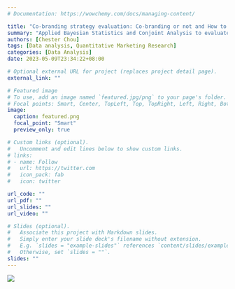 ```yaml
---
# Documentation: https://wowchemy.com/docs/managing-content/

title: "Co-branding strategy evaluation: Co-branding or not and How to choose?"
summary: "Applied Bayesian Statistics and Conjoint Analysis to evaluate the marketing strategy effectiveness of Co-branding"
authors: [Chester Chou]
tags: [Data analysis, Quantitative Marketing Research]
categories: [Data Analysis]
date: 2023-05-09T23:34:22+08:00

# Optional external URL for project (replaces project detail page).
external_link: ""

# Featured image
# To use, add an image named `featured.jpg/png` to your page's folder.
# Focal points: Smart, Center, TopLeft, Top, TopRight, Left, Right, BottomLeft, Bottom, BottomRight.
image:
  caption: featured.png
  focal_point: "Smart"
  preview_only: true

# Custom links (optional).
#   Uncomment and edit lines below to show custom links.
# links:
# - name: Follow
#   url: https://twitter.com
#   icon_pack: fab
#   icon: twitter

url_code: ""
url_pdf: ""
url_slides: ""
url_video: ""

# Slides (optional).
#   Associate this project with Markdown slides.
#   Simply enter your slide deck's filename without extension.
#   E.g. `slides = "example-slides"` references `content/slides/example-slides.md`.
#   Otherwise, set `slides = ""`.
slides: ""
---
```



![](image/p1.png)